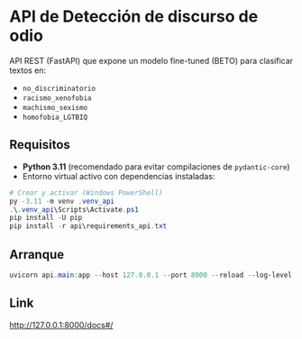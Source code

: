 # API de Detección de discurso de odio

API REST (FastAPI) que expone un modelo fine-tuned (BETO) para clasificar textos en:
- `no_discriminatorio`
- `racismo_xenofobia`
- `machismo_sexismo`
- `homofobia_LGTBIQ`

## Requisitos

- **Python 3.11** (recomendado para evitar compilaciones de `pydantic-core`)
- Entorno virtual activo con dependencias instaladas:

```powershell
# Crear y activar (Windows PowerShell)
py -3.11 -m venv .venv_api
.\.venv_api\Scripts\Activate.ps1
pip install -U pip
pip install -r api\requirements_api.txt
```


## Arranque
```powershell
uvicorn api.main:app --host 127.0.0.1 --port 8000 --reload --log-level debug
```

## Link
http://127.0.0.1:8000/docs#/